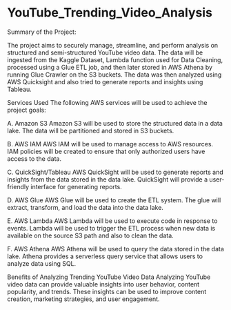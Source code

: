 # YouTube_Trending_Video_Analysis

Summary of the Project:

The project aims to securely manage, streamline, and perform analysis on structured and semi-structured YouTube video data. The data will be ingested from the Kaggle Dataset,  Lambda function used for Data Cleaning, processed using a Glue ETL job, and then later stored in AWS Athena by running Glue Crawler on the S3 buckets. The data was then analyzed using AWS Quicksight and also tried to generate reports and insights using Tableau.

Services Used
The following AWS services will be used to achieve the project goals:

A. Amazon S3
Amazon S3 will be used to store the structured data in a data lake. The data will be partitioned and stored in S3 buckets.

B. AWS IAM
AWS IAM will be used to manage access to AWS resources. IAM policies will be created to ensure that only authorized users have access to the data.

C. QuickSight/Tableau
AWS QuickSight will be used to generate reports and insights from the data stored in the data lake. QuickSight will provide a user-friendly interface for generating reports.

D. AWS Glue
AWS Glue will be used to create the ETL system. The glue will extract, transform, and load the data into the data lake.

E. AWS Lambda
AWS Lambda will be used to execute code in response to events. Lambda will be used to trigger the ETL process when new data is available on the source S3 path and also to clean the data.

F. AWS Athena
AWS Athena will be used to query the data stored in the data lake. Athena provides a serverless query service that allows users to analyze data using SQL.


Benefits of Analyzing Trending YouTube Video Data
Analyzing YouTube video data can provide valuable insights into user behavior, content popularity, and trends. These insights can be used to improve content creation, marketing strategies, and user engagement.
